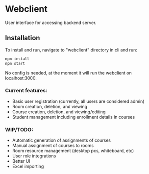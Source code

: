 # Webclient
User interface for accessing backend server. 
## Installation
To install and run, navigate to "webclient" directory in cli and run:
```bash
npm install
npm start
```
No config is needed, at the moment it will run the webclient on localhost:3000.

### Current features:
 - Basic user registration (currently, all users are considered admin)
 - Room creation, deletion, and viewing
 - Course creation, deletion, and viewing/editing
 - Student management including enrollment details in courses

### WIP/TODO:
- Automatic generation of assignments of courses
- Manual assignment of courses to rooms
- Room resource management (desktop pcs, whiteboard, etc)
- User role integrations
- Better UI
- Excel importing